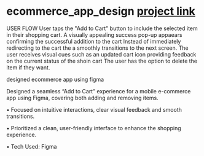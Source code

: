 # ecommerce_app_design [project link](https://www.figma.com/proto/5oKKZW3HnoBwKTbulvueYk/ecommerce-app-design?page-id=1%3A2&node-id=1-3&p=f&viewport=-9%2C108%2C0.58&t=F3kMu5AOLxGWAEHc-1&scaling=scale-down&content-scaling=fixed&starting-point-node-id=1%3A3&show-proto-sidebar=1)

USER FLOW 
User taps the "Add to Cart" button to include the selected item in their shopping cart. 
A visually appealing success pop-up appaears confirming the successful addition to the cart 
Instead of immediately redirecting to the cart the a smoothly transitions to the next screen. 
The user receives visual cues such as an updated cart icon providing feedback on the current status of the shoin cart 
The user has the option to delete the item if they want.

designed ecommerce app using figma

 Designed a seamless “Add to Cart” experience for a mobile e-commerce app using Figma, covering 
both adding and removing items. 

• Focused on intuitive interactions, clear visual feedback and smooth transitions.

• Prioritized a clean, user-friendly interface to enhance the shopping experience. 

• Tech Used: Figma 
